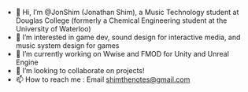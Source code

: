 - 👋 Hi, I’m @JonShim (Jonathan Shim), a Music Technology student at Douglas College (formerly a Chemical Engineering student at the University of Waterloo)
- 👀 I’m interested in game dev, sound design for interactive media, and music system design for games
- 🌱 I’m currently working on Wwise and FMOD for Unity and Unreal Engine
- 💞️ I’m looking to collaborate on projects!
- 📫 How to reach me : Email shimthenotes@gmail.com

<!---
JonShim/JonShim is a ✨ special ✨ repository because its `README.md` (this file) appears on your GitHub profile.
You can click the Preview link to take a look at your changes.
--->
